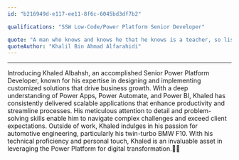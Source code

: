 ```yaml
---
id: "b216949d-e117-ee11-8f6c-6045bd3df7b2"

qualifications: "SSW Low-Code/Power Platform Senior Developer"

quote: "A man who knows and knows he that he knows is a teacher, so listen to him. A man who doesnt know and knows that he doesnt know is a student, so teach him. A man who knows and doesnt know he knows is doubting himself, so remind him. A man who doesnt know and doesnt know that he doesnt know is ignorant, so stay away from him"
quoteAuthor: "Khalil Bin Ahmad Alfarahidi"
---
```


[Editing your profile]: https://github.com/SSWConsulting/People/wiki/3.-Editing-your-profile
---

Introducing Khaled Albahsh, an accomplished Senior Power Platform Developer, known for his expertise in designing and implementing customized solutions that drive business growth. With a deep understanding of Power Apps, Power Automate, and Power BI, Khaled has consistently delivered scalable applications that enhance productivity and streamline processes. His meticulous attention to detail and problem-solving skills enable him to navigate complex challenges and exceed client expectations. Outside of work, Khaled indulges in his passion for automotive engineering, particularly his twin-turbo BMW F10. With his technical proficiency and personal touch, Khaled is an invaluable asset in leveraging the Power Platform for digital transformation.🤖✨






&nbsp;
